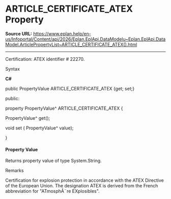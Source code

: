 # ARTICLE_CERTIFICATE_ATEX Property

**Source URL:** https://www.eplan.help/en-us/Infoportal/Content/api/2026/Eplan.EplApi.DataModelu~Eplan.EplApi.DataModel.ArticlePropertyList~ARTICLE_CERTIFICATE_ATEX().html

---

Certification: ATEX identifier # 22270.

Syntax

**C#**



public PropertyValue ARTICLE_CERTIFICATE_ATEX {get; set;}

public:

property PropertyValue^ ARTICLE_CERTIFICATE_ATEX {

   PropertyValue^ get();

   void set (    PropertyValue^ value);

}


#### Property Value

Returns property value of type System.String.

Remarks

Certification for explosion protection in accordance with the ATEX Directive of the European Union. The designation ATEX is derived from the French abbreviation for "ATmosphÃ¨re EXplosibles".
